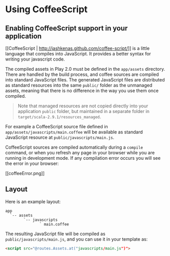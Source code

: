 # Using CoffeeScript

## Enabling CoffeeScript support in your application

[[CoffeeScript | http://jashkenas.github.com/coffee-script/]] is a little language that compiles into JavaScript. It provides a better syntax for writing your javascript code.

The compiled assets in Play 2.0 must be defined in the `app/assets` directory. There are handled by the build process, and coffee sources are compiled into standard JavaScript files. The generated JavaScript files are distributed as standard resources into the same `public/` folder as the unmanaged assets, meaning that there is no difference in the way you use them once compiled.

> Note that managed resources are not copied directly into your application `public` folder, but maintained in a separate folder in `target/scala-2.9.1/resources_managed`.

For example a CoffeeScript source file defined in `app/assets/javascripts/main.coffee` will be available as standard JavaScript resource at `public/javascripts/main.js`.

CoffeeScript sources are compiled automatically during a `compile` command, or when you refresh any page in your browser while you are running in development mode. If any compilation error occurs you will see the error in your browser:

[[coffeeError.png]]

## Layout

Here is an example layout:

```
app
  `-- assets
        `-- javascripts
               ` main.coffee   
```

The resulting JavaScript file will be compiled as `public/javascripts/main.js`, and you can use it in your template as:

```html
<script src="@routes.Assets.at("javascripts/main.js")">
```